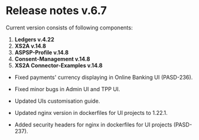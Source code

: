 # Release notes v.6.7

Current version consists of following components:

1. **Ledgers v.4.22**
2. **XS2A v.14.8**
3. **ASPSP-Profile v.14.8**
4. **Consent-Management v.14.8**
5. **XS2A Connector-Examples v.14.8**

-   Fixed payments' currency displaying in Online Banking UI (PASD-236).

-   Fixed minor bugs in Admin UI and TPP UI.

-   Updated UIs customisation guide. 

-   Updated nginx version in dockerfiles for UI projects to 1.22.1.

-   Added security headers for nginx in dockerfiles for UI projects (PASD-237).
